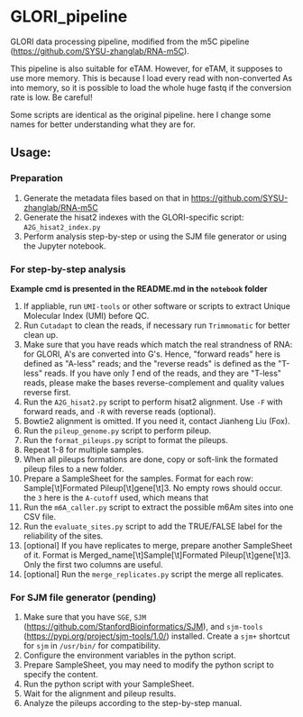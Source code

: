 # GLORI_pipeline

GLORI data processing pipeline, modified from the m5C pipeline (https://github.com/SYSU-zhanglab/RNA-m5C). 

This pipeline is also suitable for eTAM. However, for eTAM, it supposes to use more memory. This is because I load every read with non-converted As into memory, so it is possible to load the whole huge fastq if the conversion rate is low. Be careful!

Some scripts are identical as the original pipeline. here I change some names for better understanding what they are for.

## Usage:

### Preparation

1. Generate the metadata files based on that in https://github.com/SYSU-zhanglab/RNA-m5C
2. Generate the hisat2 indexes with the GLORI-specific script: `A2G_hisat2_index.py`
3. Perform analysis step-by-step or using the SJM file generator or using the Jupyter notebook.

### For step-by-step analysis

**Example cmd is presented in the README.md in the `notebook` folder**

1. If appliable, run `UMI-tools` or other software or scripts to extract Unique Molecular Index (UMI) before QC.
2. Run `Cutadapt` to clean the reads, if necessary run `Trimmomatic` for better clean up.
3. Make sure that you have reads which match the real strandness of RNA: for GLORI, A's are converted into G's. Hence, "forward reads" here is defined as "A-less" reads; and the "reverse reads" is defined as the "T-less" reads. If you have only *1* end of the reads, and they are "T-less" reads, please make the bases reverse-complement and quality values reverse first.
4. Run the `A2G_hisat2.py` script to perform hisat2 alignment. Use `-F` with forward reads, and `-R` with reverse reads (optional). 
5. Bowtie2 alignment is omitted. If you need it, contact Jianheng Liu (Fox).
6. Run the `pileup_genome.py` script to perform pileup.
7. Run the `format_pileups.py` script to format the pileups.
8. Repeat 1-8 for multiple samples.
9. When all pileups formations are done, copy or soft-link the formated pileup files to a new folder.
10. Prepare a SampleSheet for the samples. Format for each row: Sample[\t]Formated Pileup[\t]gene[\t]3. No empty rows should occur. the `3` here is the `A-cutoff` used, which means that 
10. Run the `m6A_caller.py` script to extract the possible m6Am sites into one CSV file.
11. Run the `evaluate_sites.py` script to add the TRUE/FALSE label for the reliability of the sites.
12. [optional] If you have replicates to merge, prepare another SampleSheet of it. Format is  Merged_name[\t]Sample[\t]Formated Pileup[\t]gene[\t]3. Only the first two columns are useful.
13. [optional] Run the `merge_replicates.py` script the merge all replicates.

### For SJM file generator (pending)

1. Make sure that you have `SGE`, `SJM` (https://github.com/StanfordBioinformatics/SJM), and `sjm-tools` (https://pypi.org/project/sjm-tools/1.0/) installed. Create a `sjm+` shortcut for `sjm` in `/usr/bin/` for compatibility.
2. Configure the environment variables in the python script.
3. Prepare SampleSheet, you may need to modify the python script to specify the content.
4. Run the python script with your SampleSheet.
5. Wait for the alignment and pileup results.
6. Analyze the pileups according to the step-by-step manual.

